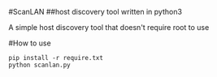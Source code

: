 #ScanLAN
##host discovery tool written in python3

A simple host discovery tool that doesn't
require root to use

#How to use
```
pip install -r require.txt
python scanlan.py
```
